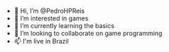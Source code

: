 - 👋 Hi, I’m @PedroHPReis
- 👀 I’m interested in games
- 🌱 I’m currently learning the basics
- 💞️ I’m looking to collaborate on game programming
- 📫 I'm live in Brazil
